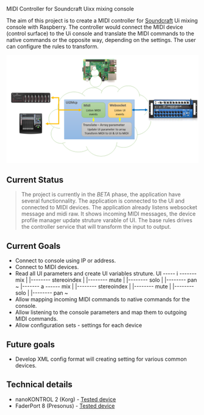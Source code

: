 MIDI Controller for Soundcraft Uixx mixing console

The aim of this project is to create a MIDI controller for  [Soundcraft](https://www.soundcraft.com/en/products/ui24r) Ui mixing console with Raspberry.
The controller would connect the MIDI device (control surface) to the Ui console and translate the MIDI commands to the native commands or the opposite way, depending on the settings.
The user can configure the rules to transform.

![Program Architectue](docs/ui2mcp.png)

## Current Status
> The project is currently in the *BETA* phase, the application have several functionnality.
> The application is connected to the UI and connected to MIDI devices.
> The application already listens websocket message and midi raw.
> It shows incoming MIDI messages, the device profile manager update struture varable of UI.
> The base rules drives the controller service that will transform the input to output.

## Current Goals
* Connect to console using IP or address.
* Connect to MIDI devices.
* Read all UI parameters and create UI variables struture.
   UI ----- i ------- mix
     |        |-------- stereoindex
     |        |-------- mute
     |        |-------- solo
     |        |-------- pan
    ~
     |------- a ------ mix
     |        |-------- stereoindex
     |        |-------- mute
     |        |-------- solo
     |        |-------- pan
    ~
* Allow mapping incoming MIDI commands to native commands for the console.
* Allow listening to the console parameters and map them to outgoing MIDI commands.
* Allow configuration sets - settings for each device

## Future goals
* Develop XML config format will creating setting for various common devices.

## Technical details
* nanoKONTROL 2 (Korg) - [Tested device](https://www.korg.com/us/products/computergear/nanokontrol2/)
* FaderPort 8 (Presonus) - [Tested device](https://www.presonus.com/produits/fr/FaderPort-8)
